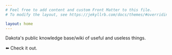 ```yaml
---
# Feel free to add content and custom Front Matter to this file.
# To modify the layout, see https://jekyllrb.com/docs/themes/#overriding-theme-defaults

layout: home
---
```


Dakota's public knowledge base/wiki of useful and useless things.

:arrow_left: Check it out.